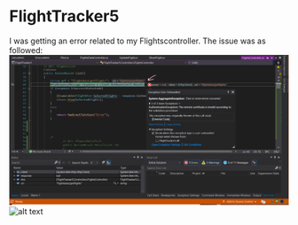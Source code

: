 # FlightTracker5
I was getting an error related to my Flightscontroller. The issue was as followed:
![Screenshot](Newerror.png)
![alt text](http://url/to/img.png)
